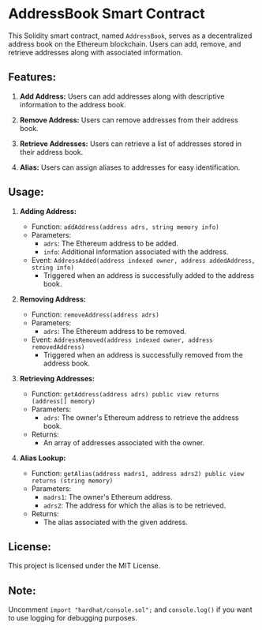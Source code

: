 # AddressBook Smart Contract

This Solidity smart contract, named `AddressBook`, serves as a decentralized address book on the Ethereum blockchain. Users can add, remove, and retrieve addresses along with associated information.

## Features:

1. **Add Address:** Users can add addresses along with descriptive information to the address book.

2. **Remove Address:** Users can remove addresses from their address book.

3. **Retrieve Addresses:** Users can retrieve a list of addresses stored in their address book.

4. **Alias:** Users can assign aliases to addresses for easy identification.

## Usage:

1. **Adding Address:**
   - Function: `addAddress(address adrs, string memory info)`
   - Parameters:
     - `adrs`: The Ethereum address to be added.
     - `info`: Additional information associated with the address.
   - Event: `AddressAdded(address indexed owner, address addedAddress, string info)`
     - Triggered when an address is successfully added to the address book.

2. **Removing Address:**
   - Function: `removeAddress(address adrs)`
   - Parameters:
     - `adrs`: The Ethereum address to be removed.
   - Event: `AddressRemoved(address indexed owner, address removedAddress)`
     - Triggered when an address is successfully removed from the address book.

3. **Retrieving Addresses:**
   - Function: `getAddress(address adrs) public view returns (address[] memory)`
   - Parameters:
     - `adrs`: The owner's Ethereum address to retrieve the address book.
   - Returns:
     - An array of addresses associated with the owner.

4. **Alias Lookup:**
   - Function: `getAlias(address madrs1, address adrs2) public view returns (string memory)`
   - Parameters:
     - `madrs1`: The owner's Ethereum address.
     - `adrs2`: The address for which the alias is to be retrieved.
   - Returns:
     - The alias associated with the given address.

## License:
This project is licensed under the MIT License.

## Note:
Uncomment `import "hardhat/console.sol";` and `console.log()` if you want to use logging for debugging purposes.
